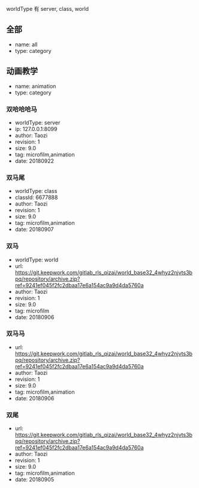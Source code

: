 worldType 有 server, class, world

## 全部
- name: all
- type: category

## 动画教学
- name: animation
- type: category

### 双哈哈哈马
- worldType: server
- ip: 127.0.0.1:8099
- author: Taozi
- revision: 1
- size: 9.0
- tag: microfilm,animation
- date: 20180922

### 双马尾
- worldType: class
- classId: 6677888
- author: Taozi
- revision: 1
- size: 9.0
- tag: microfilm,animation
- date: 20180907

### 双马
- worldType: world
- url: https://git.keepwork.com/gitlab_rls_qizai/world_base32_4whyz2njvts3bpq/repository/archive.zip?ref=9241ef045f2fc2dbaa17e6a154ac9a9d4da5760a
- author: Taozi
- revision: 1
- size: 9.0
- tag: microfilm
- date: 20180906

### 双马马
- url: https://git.keepwork.com/gitlab_rls_qizai/world_base32_4whyz2njvts3bpq/repository/archive.zip?ref=9241ef045f2fc2dbaa17e6a154ac9a9d4da5760a
- author: Taozi
- revision: 1
- size: 9.0
- tag: microfilm,animation
- date: 20180906

### 双尾
- url: https://git.keepwork.com/gitlab_rls_qizai/world_base32_4whyz2njvts3bpq/repository/archive.zip?ref=9241ef045f2fc2dbaa17e6a154ac9a9d4da5760a
- author: Taozi
- revision: 1
- size: 9.0
- tag: microfilm,animation
- date: 20180905
